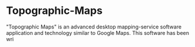 Topographic-Maps
================

"Topographic Maps" is an advanced desktop mapping-service software application and technology similar to Google Maps. This software has been wri
